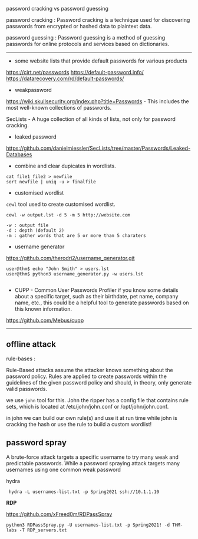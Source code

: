 password cracking vs password guessing

password cracking : Password cracking is a technique used for discovering passwords from encrypted or hashed data to plaintext data.

password guessing : Password guessing is a method of guessing passwords for online protocols and services based on dictionaries. 

***

- some website lists that provide default passwords for various products

https://cirt.net/passwords
https://default-password.info/
https://datarecovery.com/rd/default-passwords/

- weakpassword

https://wiki.skullsecurity.org/index.php?title=Passwords - This includes the most well-known collections of passwords.

SecLists - A huge collection of all kinds of lists, not only for password cracking.

- leaked password

https://github.com/danielmiessler/SecLists/tree/master/Passwords/Leaked-Databases

- combine and clear dupicates in wordlists.
```
cat file1 file2 > newfile
sort newfile | uniq -u > finalfile
```

- customised wordlist

`cewl` tool used to create customised wordlist.

```
cewl -w output.lst -d 5 -m 5 http://website.com

-w : output file
-d : depth (default 2)
-m : gather words that are 5 or more than 5 charaters
```

- username generator

 https://github.com/therodri2/username_generator.git

```
user@thm$ echo "John Smith" > users.lst
user@thm$ python3 username_generator.py -w users.lst
 
```


- CUPP - Common User Passwords Profiler
if you know some details about a specific target, such as their birthdate, pet name, company name, etc., this could be a helpful tool to generate passwords based on this known information.

https://github.com/Mebus/cupp


***

## offline attack

rule-bases :

Rule-Based attacks assume the attacker knows something about the password policy. Rules are applied to create passwords within the guidelines of the given password policy and should, in theory, only generate valid passwords.

we use `john` tool for this.
John the ripper has a config file that contains rule sets, which is located at /etc/john/john.conf or /opt/john/john.conf.

in john we can build our own rule(s) and use it at run time while john is cracking the hash or use the rule to build a custom wordlist!

## password spray

A brute-force attack targets a specific username to try many weak and predictable passwords. While a password spraying attack targets many usernames using one common weak password

hydra
```
 hydra -L usernames-list.txt -p Spring2021 ssh://10.1.1.10
```

**RDP**

https://github.com/xFreed0m/RDPassSpray

```
python3 RDPassSpray.py -U usernames-list.txt -p Spring2021! -d THM-labs -T RDP_servers.txt

```

